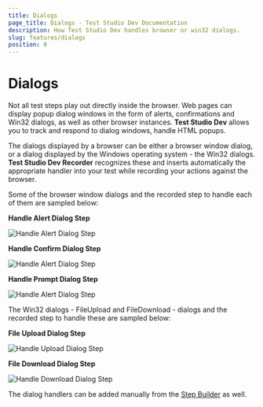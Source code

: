 ```yaml
---
title: Dialogs
page_title: Dialogs - Test Studio Dev Documentation
description: How Test Studio Dev handles browser or win32 dialogs.
slug: features/dialogs
position: 0
---
```

# Dialogs

Not all test steps play out directly inside the browser. Web pages can display popup dialog windows in the form of alerts, confirmations and Win32 dialogs, as well as other browser instances. __Test Studio Dev__ allows you to track and respond to dialog windows, handle HTML popups. 

The dialogs displayed by a browser can be either a browser window dialog, or a dialog displayed by the Windows operating system - the Win32 dialogs. __Test Studio Dev Recorder__ recognizes these and inserts automatically the appropriate handler into your test while recording your actions against the browser.

Some of the browser window dialogs and the recorded step to handle each of them are sampled below: 

__Handle Alert Dialog Step__

![Handle Alert Dialog Step](images/alert-dialog.png)

__Handle Confirm Dialog Step__

![Handle Alert Dialog Step](images/confirm-dialog.png)

__Handle Prompt Dialog Step__

![Handle Alert Dialog Step](images/prompt-dialog.png)

The Win32 dialogs - FileUpload and FileDownload - dialogs and the recorded step to handle these are sampled below:

__File Upload Dialog Step__

![Handle Upload Dialog Step](images/upload-dialog.png)

__File Download Dialog Step__

![Handle Download Dialog Step](images/download-dialog.png)

The dialog handlers can be added manually from the <a href="/features/recorder/step-builder" target="_blank">Step Builder</a> as well.

